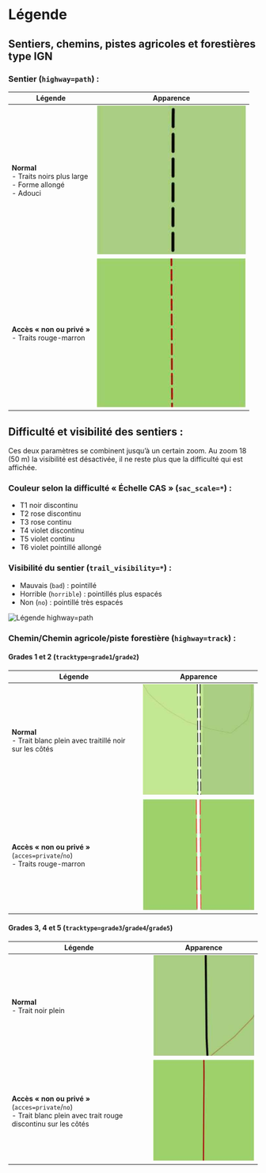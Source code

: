# Légende
## Sentiers, chemins, pistes agricoles et forestières type IGN


### Sentier (`highway=path`) :
| Légende             | Apparence                                                                   |
|---------------------|-----------------------------------------------------------------------------|
| **Normal**<br>- Traits noirs plus large<br>- Forme allongé<br>- Adouci  | ![](jpg/Adoucit.jpg)     |
| **Accès « non ou privé »**<br>- Traits rouge-marron                    | ![](jpg/path-access.jpg) |


## Difficulté et visibilité des sentiers :
Ces deux paramètres se combinent jusqu’à un certain zoom. Au zoom 18 (50 m) la visibilité est désactivée, il ne reste plus que la difficulté qui est affichée.

### Couleur selon la difficulté « Échelle CAS » (`sac_scale=*`) :
- T1 noir discontinu
- T2 rose discontinu
- T3 rose continu
- T4 violet discontinu
- T5 violet continu
- T6 violet pointillé allongé

### Visibilité du sentier (`trail_visibility=*`) :
- Mauvais (`bad`) : pointillé
- Horrible (`horrible`) : pointillés plus espacés
- Non (`no`) : pointillé très espacés

![Légende `highway=path`](https://github.com/OsmAnd-Rendering/Hiking/blob/main/legende/jpg/L%C3%A9gende-FR.jpg)

### Chemin/Chemin agricole/piste forestière (`highway=track`) :
#### Grades 1 et 2 (`tracktype=grade1`/`grade2`)
| Légende                                                                                                         | Apparence                       |
|-----------------------------------------------------------------------------------------------------------------|:-------------------------------:|
| **Normal**<br>- Trait blanc plein avec traitillé noir sur les côtés | ![](jpg/tracktype-1-2.jpg)                                              |
| **Accès « non ou privé »** (`acces=private`/`no`)<br>- Traits rouge-marron | ![](jpg/track-1-2-access.jpg)                                           |

#### Grades 3, 4 et 5 (`tracktype=grade3`/`grade4`/`grade5`)
| Légende                                                                                                         | Apparence                       |
|-----------------------------------------------------------------------------------------------------------------|:-------------------------------:|
| **Normal**<br>- Trait noir plein | ![](jpg/tracktype-3-4-5.jpg)                                                                                      |
| **Accès « non ou privé »** (`acces=private`/`no`)<br>- Trait blanc plein avec trait rouge discontinu sur les côtés | ![](jpg/track-3-4-5-access.jpg) |


